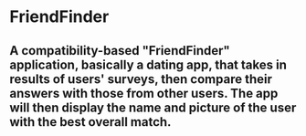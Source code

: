 # FriendFinder

## A compatibility-based "FriendFinder" application, basically a dating app, that takes in results of users' surveys, then compare their answers with those from other users. The app will then display the name and picture of the user with the best overall match.